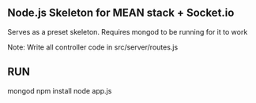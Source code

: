 Node.js Skeleton for MEAN stack + Socket.io
----
Serves as a preset skeleton. Requires mongod to be running for it to work


Note: Write all controller code in src/server/routes.js 


RUN
---
mongod
npm install
node app.js
